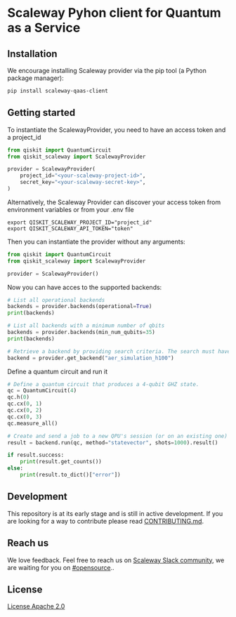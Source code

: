 # Scaleway Pyhon client for Quantum as a Service



## Installation

We encourage installing Scaleway provider via the pip tool (a Python package manager):

```bash
pip install scaleway-qaas-client
```

## Getting started

To instantiate the ScalewayProvider, you need to have an access token and a project_id

```python
from qiskit import QuantumCircuit
from qiskit_scaleway import ScalewayProvider

provider = ScalewayProvider(
    project_id="<your-scaleway-project-id>",
    secret_key="<your-scaleway-secret-key>",
)
```

Alternatively, the Scaleway Provider can discover your access token from environment variables or from your .env file

```
export QISKIT_SCALEWAY_PROJECT_ID="project_id"
export QISKIT_SCALEWAY_API_TOKEN="token"
```

Then you can instantiate the provider without any arguments:

```python
from qiskit import QuantumCircuit
from qiskit_scaleway import ScalewayProvider

provider = ScalewayProvider()
```

Now you can have acces to the supported backends:


```python
# List all operational backends
backends = provider.backends(operational=True)
print(backends)

# List all backends with a minimum number of qbits
backends = provider.backends(min_num_qubits=35)
print(backends)

# Retrieve a backend by providing search criteria. The search must have a single match
backend = provider.get_backend("aer_simulation_h100")
```

Define a quantum circuit and run it

```python
# Define a quantum circuit that produces a 4-qubit GHZ state.
qc = QuantumCircuit(4)
qc.h(0)
qc.cx(0, 1)
qc.cx(0, 2)
qc.cx(0, 3)
qc.measure_all()

# Create and send a job to a new QPU's session (or on an existing one)
result = backend.run(qc, method="statevector", shots=1000).result()

if result.success:
    print(result.get_counts())
else:
    print(result.to_dict()["error"])

```

## Development
This repository is at its early stage and is still in active development. If you are looking for a way to contribute please read [CONTRIBUTING.md](CONTRIBUTING.md).

## Reach us
We love feedback. Feel free to reach us on [Scaleway Slack community](https://slack.scaleway.com/), we are waiting for you on [#opensource](https://scaleway-community.slack.com/app_redirect?channel=opensource)..

## License
[License Apache 2.0](LICENSE)

